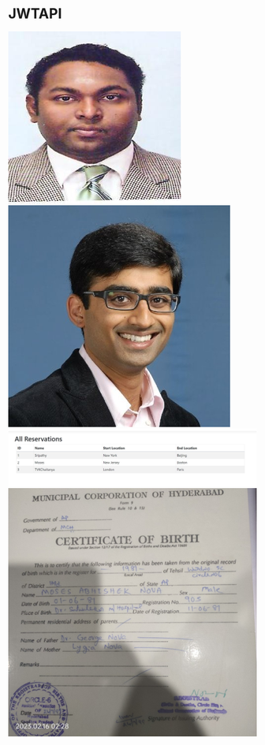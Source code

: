 # JWTAPI

![Test Imag 8](https://github.com/mosesnova/JWTAPI/blob/master/mn.jpg)
![Test Imag 8](https://github.com/mosesnova/JWTAPI/blob/master/sripthy.jpeg)
![Test Imag 8](https://github.com/mosesnova/JWTAPI/blob/master/JWT.jpg)
![Test Imag 8](https://github.com/mosesnova/JWTAPI/blob/master/hyd.jpg)
